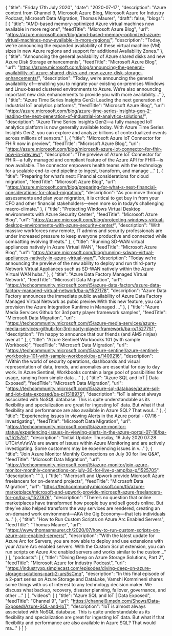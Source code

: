 {
  "title": "Friday 17th July 2020",
  "date": "2020-07-17",
  "description": "Azure content from Channel 9, Microsoft Azure Blog, Microsoft Azure for Industry Podcast, Microsoft Data Migration, Thomas Maurer",
  "draft": false,
  "blogs": [
    {
      "title": "AMD-based memory-optimized Azure virtual machines now available in more regions",
      "feedTitle": "Microsoft Azure Blog",
      "url": "https://azure.microsoft.com/blog/amd-based-memory-optimized-azure-virtual-machines-now-available-in-more-regions/",
      "description": "Today, we're announcing the expanded availability of these virtual machine (VM) sizes in new Azure regions and support for additional Availability Zones."
    },
    {
      "title": "Announcing the general availability of Azure shared disks and new Azure Disk Storage enhancements",
      "feedTitle": "Microsoft Azure Blog",
      "url": "https://azure.microsoft.com/blog/announcing-the-general-availability-of-azure-shared-disks-and-new-azure-disk-storage-enhancements/",
      "description": "Today, we’re announcing the general availability of—enabling you to migrate your existing on-premises Windows and Linux-based clustered environments to Azure. We’re also announcing important new disk enhancements to provide you with more availability..."
    },
    {
      "title": "Azure Time Series Insights Gen2: Leading the next generation of industrial IoT analytics platforms",
      "feedTitle": "Microsoft Azure Blog",
      "url": "https://azure.microsoft.com/blog/azure-time-series-insights-gen-2-leading-the-next-generation-of-industrial-iot-analytics-solutions/",
      "description": "Azure Time Series Insights Gen2—a fully managed IoT analytics platform is now generally available today. With Azure Time Series Insights Gen2, you can explore and analyze billions of contextualized events across millions of sensors."
    },
    {
      "title": "Microsoft Azure IoT Connector for FHIR now in preview",
      "feedTitle": "Microsoft Azure Blog",
      "url": "https://azure.microsoft.com/blog/microsoft-azure-iot-connector-for-fhir-now-in-preview/",
      "description": "The preview of Azure IoT Connector for FHIR—a fully managed and compliant feature of the Azure API for FHIR—is now available. The connector empowers health teams with the technology for a scalable end-to-end pipeline to ingest, transform, and manage ..."
    },
    {
      "title": "Preparing for what’s next: Financial considerations for cloud migration",
      "feedTitle": "Microsoft Azure Blog",
      "url": "https://azure.microsoft.com/blog/preparing-for-what-s-next-financial-considerations-for-cloud-migration/",
      "description": "As you move through assessments and plan your migration, it is critical to get buy in from your CFO and other financial stakeholders—even more so in today’s challenging macro-climate."
    },
    {
      "title": "Protecting Windows Virtual Desktop environments with Azure Security Center",
      "feedTitle": "Microsoft Azure Blog",
      "url": "https://azure.microsoft.com/blog/protecting-windows-virtual-desktop-environments-with-azure-security-center/",
      "description": "With massive workforces now remote, IT admins and security professionals are under increased pressure to keep everyone productive and connected while combatting evolving threats."
    },
    {
      "title": "Running SD-WAN virtual appliances natively in Azure Virtual WAN",
      "feedTitle": "Microsoft Azure Blog",
      "url": "https://azure.microsoft.com/blog/running-sdwan-virtual-appliances-natively-in-azure-virtual-wan/",
      "description": "Today we’re announcing the preview of the new ability to deploy and run third-party Network Virtual Appliances such as SD-WAN natively within the Azure Virtual WAN hubs."
    },
    {
      "title": "Azure Data Factory Managed Virtual Network",
      "feedTitle": "Microsoft Data Migration",
      "url": "https://techcommunity.microsoft.com/t5/azure-data-factory/azure-data-factory-managed-virtual-network/ba-p/1527178",
      "description": "Azure Data Factory announces the immediate public availability of Azure Data Factory Managed Virtual Network as pubic preview!With this new feature, you can provision the Azure Integration Runtime in Managed ..."
    },
    {
      "title": "Azure Media Services Github for 3rd party player framework samples",
      "feedTitle": "Microsoft Data Migration",
      "url": "https://techcommunity.microsoft.com/t5/azure-media-services/azure-media-services-github-for-3rd-party-player-framework/ba-p/1527751",
      "description": "I’m happy to announce that our friends (and AMS ninjas) over at "
    },
    {
      "title": "Azure Sentinel Workbooks 101 (with sample Workbook)",
      "feedTitle": "Microsoft Data Migration",
      "url": "https://techcommunity.microsoft.com/t5/azure-sentinel/azure-sentinel-workbooks-101-with-sample-workbook/ba-p/1409216",
      "description": "Within the world of security operations, dashboards and visual representation of data, trends, and anomalies are essential for day to day work. In Azure Sentinel, Workbooks contain a large pool of possibilities for usage, ranging from simple data ..."
    },
    {
      "title": "Azure SQL and IoT | Data Exposed",
      "feedTitle": "Microsoft Data Migration",
      "url": "https://techcommunity.microsoft.com/t5/azure-sql-database/azure-sql-and-iot-data-exposed/ba-p/1518975",
      "description": "IoT is almost always associated with NoSQL database. This is quite understandable as its flexibility and specialization are great for ingesting IoT data. But what if that flexibility and performance are also available in Azure SQL? That woul..."
    },
    {
      "title": "Experiencing issues in viewing Alerts in the Azure portal - 07/16 - Investigating",
      "feedTitle": "Microsoft Data Migration",
      "url": "https://techcommunity.microsoft.com/t5/azure-monitor-status/experiencing-issues-in-viewing-alerts-in-the-azure-portal-07-16/ba-p/1525751",
      "description": "Initial Update: Thursday, 16 July 2020 07:28 UTC\r\n\r\nWe are aware of issues within Azure Monitoring and are actively investigating. Some customers may be experiencing issues in v..."
    },
    {
      "title": "Join Azure Monitor Monthly Connections on July 30 for live Q&A",
      "feedTitle": "Microsoft Data Migration",
      "url": "https://techcommunity.microsoft.com/t5/azure-monitor/join-azure-monitor-monthly-connections-on-july-30-for-live-q-amp/ba-p/1525705",
      "description": ""
    },
    {
      "title": "Microsoft and Upwork provide Microsoft Azure freelancers for on-demand projects",
      "feedTitle": "Microsoft Data Migration",
      "url": "https://techcommunity.microsoft.com/t5/azure-marketplace/microsoft-and-upwork-provide-microsoft-azure-freelancers-for-on/ba-p/1527876",
      "description": "There’s no question that online marketplaces have transformed how people buy and sell goods online. But they’ve also helped transform the way services are rendered, creating an on-demand work environment—AKA the Gig Economy—that lets individuals a..."
    },
    {
      "title": "How to Run Custom Scripts on Azure Arc Enabled Servers",
      "feedTitle": "Thomas Maurer",
      "url": "https://www.thomasmaurer.ch/2020/07/how-to-run-custom-scripts-on-azure-arc-enabled-servers/",
      "description": "With the latest update for Azure Arc for Servers, you are now able to deploy and use extensions with your Azure Arc enabled servers. With the Custom Script extension, you can run scripts on Azure Arc enabled servers and works similar to the custom..."
    }
  ],
  "podcasts": [
    {
      "title": "Diving Deep on Azure Storage Solutions, Part 2",
      "feedTitle": "Microsoft Azure for Industry Podcast",
      "url": "https://industryxp.simplecast.com/episodes/diving-deep-on-azure-storage-solutions-part-2-urs5sCmq",
      "description": "In this final episode of a 2-part series on Azure Storage and DataLake, Vamshi Kommineni shares some things with us of interest to any technology decision maker. We discuss what backup, recovery, disaster planning, failover, governance, and other ..."
    }
  ],
  "videos": [
    {
      "title": "Azure SQL and IoT  | Data Exposed",
      "feedTitle": "Channel 9",
      "url": "https://channel9.msdn.com/Shows/Data-Exposed/Azure-SQL-and-IoT",
      "description": "IoT is almost always associated with NoSQL database. This is quite understandable as its flexibility and specialization are great for ingesting IoT data. But what if that flexibility and performance are also available in Azure SQL? That would ma..."
    }
  ]
}